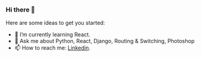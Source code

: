 ### Hi there 👋

Here are some ideas to get you started:

- 🌱 I’m currently learning React.
- 💬 Ask me about Python, React, Django, Routing & Switching, Photoshop
- 📫 How to reach me: [Linkedin](https://www.linkedin.com/in/nikhilxnepal/).
